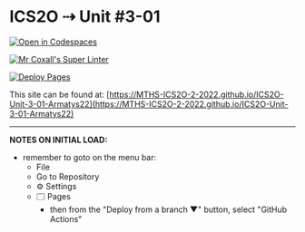 # ICS2O ⇢ Unit #3-01

[![Open in Codespaces](https://classroom.github.com/assets/launch-codespace-7f7980b617ed060a017424585567c406b6ee15c891e84e1186181d67ecf80aa0.svg)](https://classroom.github.com/open-in-codespaces?assignment_repo_id=10843581)

[![Mr Coxall's Super Linter](https://github.com/MTHS-ICS2O-2-2022/ICS2O-Unit-3-01-Armatys22/workflows/Mr%20Coxall's%20Super%20Linter/badge.svg)](https://github.com/MTHS-ICS2O-2-2022/ICS2O-Unit-3-01-Armatys22/actions)

[![Deploy Pages](https://github.com/MTHS-ICS2O-2-2022/ICS2O-Unit-3-01-Armatys22/workflows/Deploy%20Pages/badge.svg)](https://github.com/MTHS-ICS2O-2-2022/ICS2O-Unit-3-01-Armatys22/actions)

This site can be found at: [https://MTHS-ICS2O-2-2022.github.io/ICS2O-Unit-3-01-Armatys22](https://MTHS-ICS2O-2-2022.github.io/ICS2O-Unit-3-01-Armatys22)

---

**NOTES ON INITIAL LOAD:**
- remember to goto on the menu bar:
  - File
  - Go to Repository
  - ⚙ Settings
  - 🗔 Pages
    - then from the "Deploy from a branch ▼" button, select "GitHub Actions"
